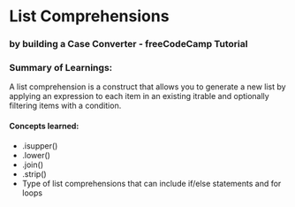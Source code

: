 # List Comprehensions
### by building a Case Converter - freeCodeCamp Tutorial

### Summary of Learnings:

A list comprehension is a construct that allows you to generate a new list by applying an expression to each item in an  existing itrable and optionally filtering items with a condition.

#### Concepts learned:

- .isupper()
- .lower()
- .join()
- .strip()
- Type of list comprehensions that can include if/else statements and for loops
